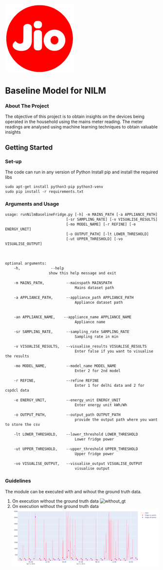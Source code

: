 ![Jio Logo](plots/download.png)
# Baseline Model for NILM
### About The Project

The objective of this project is to obtain insights on the devices being operated in the household using the mains meter reading. The meter readings are analysed using machine learning techniques to obtain valuable insights






## Getting Started
### Set-up

The code can run in any version of Python 
Install pip and install the required libs
```
sudo apt-get install python3-pip python3-venv
sudo pip install -r requirements.txt
```



### Arguments and Usage


    usage: runNilmBaselineFridge.py [-h] -m MAINS_PATH [-a APPLIANCE_PATH]
                                [-sr SAMPLING_RATE] [-v VISUALISE_RESULTS]
                                [-mo MODEL_NAME] [-r REFINE] [-e ENERGY_UNIT]
                                [-o OUTPUT_PATH] [-lt LOWER_THRESHOLD] 
								[-ut UPPER_THRESHOLD] [-vo VISUALISE_OUTPUT]



    optional arguments:
		-h, 			 --help
						show this help message and exit
						
		-m MAINS_PATH,      	--mainspath MAINSPATH
									Mains dataset path
								
		-a APPLIANCE_PATH,    	--appliance_path APPLIANCE_PATH
									Appliance dataset path
									
								
		-an APPLIANCE_NAME,    --appliance_name APPLIANCE_NAME
									Appliance name 								

		-sr SAMPLING_RATE, 	  	--sampling_rate SAMPLING_RATE
									Sampling rate in min

		-v VISUALISE_RESULTS, 	--visualise_results VISUALISE_RESULTS
									Enter false if you want to visualise the results

		-mo MODEL_NAME, 		--model_name MODEL_NAME
                        			Enter 2 for 2nd model

  		-r REFINE, 				--refine REFINE
                        			Enter 1 for delhi data and 2 for cspdcl data

		-e ENERGY_UNIT, 		--energy_unit ENERGY_UNIT
                        			Enter energy unit kWh/Wh

		-o OUTPUT_PATH, 		--output_path OUTPUT_PATH
									provide the output path where you want to store the	csv

		-lt LOWER_THRESHOLD, 	--lower_threshold LOWER_THRESHOLD
									Lower fridge power

		-ut UPPER_THRESHOLD, 	--upper_threshold UPPER_THRESHOLD
									Upper fridge power

		-vo VISUALISE_OUTPUT, 	--visualise_output VISUALISE_OUTPUT
									visualise output



### Guidelines 
The module can be executed with and wihout the ground truth data. 
1. On  execution without the ground truth data
![without_gt](plots/main&fridge.png)
2. On execution without the ground truth data 
![with_gt](plots/only_mains.png)
